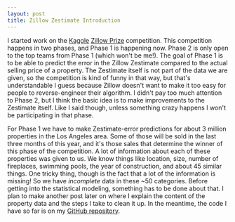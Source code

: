 ```yaml
---
layout: post
title: Zillow Zestimate Introduction
---
```


I started work on the [Kaggle](https://www.kaggle.com/) [Zillow Prize](https://www.kaggle.com/c/zillow-prize-1) competition. This competition happens in two phases, and Phase 1 is happening now. Phase 2 is only open to the top teams from Phase 1 (which won't be me!). The goal of Phase 1 is to be able to predict the error in the Zillow Zestimate compared to the actual selling price of a property. The Zestimate itself is not part of the data we are given, so the competition is kind of funny in that way, but that's understandable I guess because Zillow doesn't want to make it too easy for people to reverse-engineer their algorithm. I didn't pay too much attention to Phase 2, but I think the basic idea is to make improvements to the Zestimate itself. Like I said though, unless something crazy happens I won't be participating in that phase.

For Phase 1 we have to make Zestimate-error predictions for about 3 million properties in the Los Angeles area. Some of those will be sold in the last three months of this year, and it's those sales that determine the winner of this phase of the competition. A lot of information about each of these properties was given to us. We know things like location, size, number of fireplaces, swimming pools, the year of construction, and about 45 similar things. One tricky thing, though is the fact that a lot of the information is missing! So we have _incomplete_ data in these ~50 categories. Before getting into the statistical modeling, something has to be done about that. I plan to make another post later on where I explain the content of the property data and the steps I take to clean it up.  In the meantime, the code I have so far is on my [GitHub repository](https://github.com/sleichen/Zillow). 
